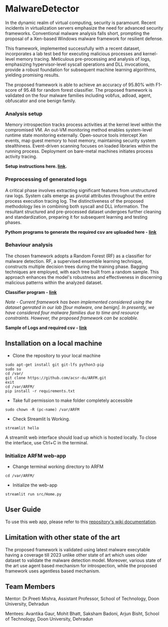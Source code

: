 # MalwareDetector

In the dynamic realm of virtual computing, security is paramount. Recent incidents in virtualization servers emphasize the need for advanced security frameworks. Conventional malware analysis falls short, prompting the proposal of a Xen-based Windows malware framework for resilient defense.

This framework, implemented successfully with a recent dataset, incorporates a lab test bed for executing malicious processes and kernel-level memory tracing. Meticulous pre-processing and analysis of logs, emphasizing hypervisor-level syscall operations and DLL invocations, provide a robust foundation for subsequent machine learning algorithms, yielding promising results.

The proposed framework is able to achieve an accuracy of 95.80% with F1-score of 95.48 for random forest classifier. The proposed framework is validated on the four malware families including vobfus, adload, agent, obfuscator and one benign family.

### Analysis setup

Memory introspection tracks process activities at the kernel level within the compromised VM. An out-VM monitoring method enables system-level runtime state monitoring externally. Open-source tools intercept Xen events, map guest memory to host memory, maintaining security system stealthiness. Event-driven scanning focuses on loaded libraries within the running process. Deployment on bare-metal machines initiates process activity tracing.

**Setup instructions here. [link](https://github.com/acsr-du/analysisEnvironmentV0.1.git).**

### Preprocessing of generated logs

A critical phase involves extracting significant features from unstructured raw logs. System calls emerge as pivotal attributes throughout the entire process execution tracing log. The distinctiveness of the proposed methodology lies in combining both syscall and DLL information. The resultant structured and pre-processed dataset undergoes further cleaning and standardization, preparing it for subsequent learning and testing phases.

**Pythom programs to generate the required csv are uploaded here - [link](https://github.com/acsr-du/ARFM/tree/8a454289226f5e82cc3c801070553be37d4633d0/logsPreprocessingCodes)**

### Behaviour analysis

The chosen framework adopts a Random Forest (RF) as a classifier for malware detection. RF, a supervised ensemble learning technique, constructs multiple decision trees during the training phase. Bagging techniques are employed, with each tree built from a random sample. This approach enhances the model's robustness and effectiveness in discerning malicious patterns within the analyzed dataset.

**Classifier program - [link](https://github.com/acsr-du/ARFM/blob/302cf466945f74104353106e485a3d3bbb2e52f0/src/ml/classifiers.py)**

*Note - Current framework has been implemented considered using the dataset genrated in our lab [four malware, one benign]. In presently, we have considered four malware families due to time and resource constraints. However, the proposed framework can be scalable.*

**Sample of Logs and required csv - [link](https://github.com/acsr-du/ARFM/tree/ae99451f5783783a254526c33578105bde77a11a/sample)**

## Installation on a local machine

- Clone the repository to your local machine
  
```
sudo apt-get install git git-lfs python3-pip
sudo su
cd /var/
git clone https://github.com/acsr-du/ARFM.git
exit
cd /var/ARFM/
pip install -r requirements.txt
```

- Take full permission to make folder completely accessible

```
sudo chown -R (pc-name) /var/ARFM
```

- Check Streamlit Is Working.
  
```
streamlit hello 
```
A streamlit web interface should load up which is hosted locally. To close the interface, use Ctrl+C in the terminal.

### Initialize ARFM web-app

- Change terminal working directory to ARFM

```
cd /var/ARFM/
```

- Initialize the web-app

```
streamlit run src/Home.py
```

## User Guide

To use this web app, please refer to this [repository's wiki documentation](https://github.com/acsr-du/ARFM/wiki).

## Limitation with other state of the art
The proposed framework is validated using latest malware execytable having a coverage till 2023 unlike other state of art which uses older dataset to validate the malware detection model. Moreover, various state of the art use agent based mechanism for introspection, while the proposed framework uses agentless based mechanism.

## Team Members
Mentor: Dr.Preeti Mishra, Assistant Professor, School of Technology, Doon University, Dehradun

Mentees: Avantika Gaur, Mohit Bhatt, Saksham Badoni, Arjun Bisht, School of Technology, Doon University, Dehradun 


